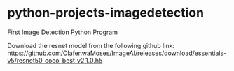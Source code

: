 # python-projects-imagedetection
First Image Detection Python Program

Download the resnet model from the following github link:
https://github.com/OlafenwaMoses/ImageAI/releases/download/essentials-v5/resnet50_coco_best_v2.1.0.h5
